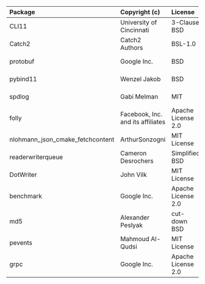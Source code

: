 | Package                          | Copyright (c)                     | License            | Version        | Notes                                      | References                                                                    |
|:---------------------------------|:----------------------------------|:-------------------|:---------------|:-------------------------------------------|:------------------------------------------------------------------------------|
| CLI11                            | University of Cincinnati          | 3-Clause BSD       | 2.2.0          | Fork                                       | https://github.com/hailo-ai/CLI11                                             |
| Catch2                           | Catch2 Authors                    | BSL-1.0            | 2.13.7         | Cloned entire package                      | https://github.com/catchorg/Catch2                                            |
| protobuf                         | Google Inc.                       | BSD                | 3.19.4         | Cloned entire package                      | https://github.com/protocolbuffers/protobuf                                   |
| pybind11                         | Wenzel Jakob                      | BSD                | 2.10.1         | Cloned entire package                      | https://github.com/pybind/pybind11                                            |
| spdlog                           | Gabi Melman                       | MIT                | 1.6.1          | Cloned entire package                      | https://github.com/gabime/spdlog                                              |
| folly                            | Facebook, Inc. and its affiliates | Apache License 2.0 | v2020.08.17.00 | Copied only the file `folly/TokenBucket.h` | https://github.com/facebook/folly                                             |
| nlohmann_json_cmake_fetchcontent | ArthurSonzogni                    | MIT License        | v3.9.1         | Cloned entire package                      | https://github.com/ArthurSonzogni/nlohmann_json_cmake_fetchcontent            |
| readerwriterqueue                | Cameron Desrochers                | Simplified BSD     | 1.0.3          | Cloned entire package                      | https://github.com/cameron314/readerwriterqueue                               |
| DotWriter                        | John Vilk                         | MIT License        | master         | Fork                                       | https://github.com/hailo-ai/DotWriter                                         |
| benchmark                        | Google Inc.                       | Apache License 2.0 | 1.6.0          | Cloned entire package                      | https://github.com/google/benchmark.git                                       |
| md5                              | Alexander Peslyak                 | cut-down BSD       | -              | Copied code from website                   | http://openwall.info/wiki/people/solar/software/public-domain-source-code/md5 |
| pevents                          | Mahmoud Al-Qudsi                  | MIT License        | master         | Cloned entire package                      | https://github.com/neosmart/pevents.git                                       |
| grpc                             | Google Inc.                       | Apache License 2.0 | 1.46.0         | Cloned entire package                      | https://github.com/grpc/grpc                                                  |
